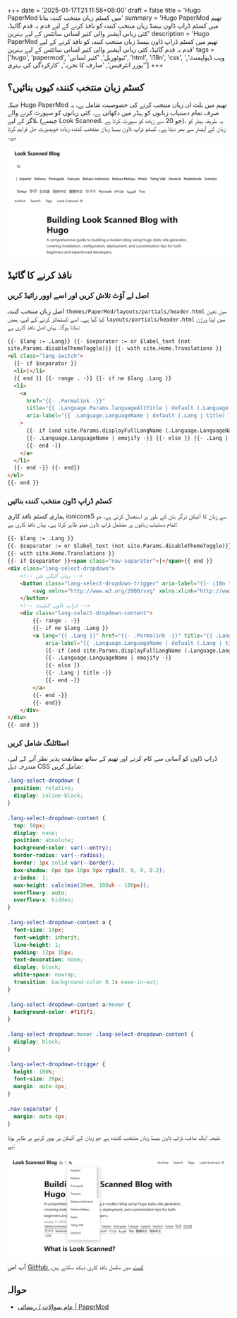 +++
date = '2025-01-17T21:11:58+08:00'
draft = false
title = 'Hugo PaperMod میں کسٹم زبان منتخب کنندہ بنانا'
summary = 'Hugo PaperMod تھیم میں کسٹم ڈراپ ڈاون بیسڈ زبان منتخب کنندہ کو نافذ کرنے کے لیے قدم بہ قدم گائیڈ، کئی زبانی آپشنز والی کثیر لسانی سائٹس کے لیے بہترین'
description = 'Hugo PaperMod تھیم میں کسٹم ڈراپ ڈاون بیسڈ زبان منتخب کنندہ کو نافذ کرنے کے لیے قدم بہ قدم گائیڈ، کئی زبانی آپشنز والی کثیر لسانی سائٹس کے لیے بہترین'
tags = ['hugo', 'papermod', 'ٹیوٹوریل', 'کثیر لسانی', 'html', 'i18n', 'css', 'ویب ڈیولپمنٹ', 'یوزر انٹرفیس', 'صارف کا تجربہ', 'کارکردگی کی بہتری']
+++

## کسٹم زبان منتخب کنندہ کیوں بنائیں؟

جبکہ Hugo PaperMod تھیم میں بلٹ ان زبان منتخب کرنے کی خصوصیت شامل ہے، یہ صرف تمام دستیاب زبانوں کو ہیڈر میں دکھاتی ہے۔ کئی زبانوں کو سپورٹ کرنے والے بلاگز کے لیے (جیسے Look Scanned، جو 20 سے زیادہ کو سپورٹ کرتا ہے)، یہ طریقہ ہیڈر کو زبان کے آپشنز سے بھر دیتا ہے۔ کسٹم ڈراپ ڈاون بیسڈ زبان منتخب کنندہ زیادہ خوبصورت حل فراہم کرتا ہے۔

![Hugo PaperMod تھیم میں ڈیفالٹ زبان منتخب کنندہ](./old-language-select.webp)

## نافذ کرنے کا گائیڈ

### اصل لے آؤٹ تلاش کریں اور اسے اوور رائیڈ کریں

اصل زبان منتخب کنندہ `themes/PaperMod/layouts/partials/header.html` میں تعین کیا گیا ہے۔ اسے کسٹمائز کرنے کے لیے، ہمیں `layouts/partials/header.html` میں اپنا ورژن بنانا ہوگا۔ یہاں اصل نافذ کاری ہے:

```html
{{- $lang := .Lang}} {{- $separator := or $label_text (not
site.Params.disableThemeToggle)}} {{- with site.Home.Translations }}
<ul class="lang-switch">
  {{- if $separator }}
  <li>|</li>
  {{ end }} {{- range . -}} {{- if ne $lang .Lang }}
  <li>
    <a
      href="{{- .Permalink -}}"
      title="{{ .Language.Params.languageAltTitle | default (.Language.LanguageName | emojify) | default (.Lang | title) }}"
      aria-label="{{ .Language.LanguageName | default (.Lang | title) }}"
    >
      {{- if (and site.Params.displayFullLangName (.Language.LanguageName)) }}
      {{- .Language.LanguageName | emojify -}} {{- else }} {{- .Lang | title -}}
      {{- end -}}
    </a>
  </li>
  {{- end -}} {{- end}}
</ul>
{{- end }}
```

### کسٹم ڈراپ ڈاون منتخب کنندہ بنائیں

ہماری کسٹم نافذ کاری ionicons5 سے زبان کا آئیکن ٹرگر بٹن کے طور پر استعمال کرتی ہے، جو تمام دستیاب زبانوں پر مشتمل ڈراپ ڈاون مینو ظاہر کرتا ہے۔ یہاں نافذ کاری ہے:

```html
{{- $lang := .Lang }}
{{- $separator := or $label_text (not site.Params.disableThemeToggle)}}
{{- with site.Home.Translations }}
{{- if $separator }}<span class="nav-separator">|</span>{{ end }}
<div class="lang-select-dropdown">
    <!-- زبان آئیکن بٹن -->
    <button class="lang-select-dropdown-trigger" aria-label="{{- i18n "translations" | default "ترجمے" }}" type="button">
        <svg xmlns="http://www.w3.org/2000/svg" xmlns:xlink="http://www.w3.org/1999/xlink" viewBox="0 0 512 512" width="24" height="18"><path d="M478.33 433.6l-90-218a22 22 0 0 0-40.67 0l-90 218a22 22 0 1 0 40.67 16.79L316.66 406h102.67l18.33 44.39A22 22 0 0 0 458 464a22 22 0 0 0 20.32-30.4zM334.83 362L368 281.65L401.17 362z" fill="currentColor"></path><path d="M267.84 342.92a22 22 0 0 0-4.89-30.7c-.2-.15-15-11.13-36.49-34.73c39.65-53.68 62.11-114.75 71.27-143.49H330a22 22 0 0 0 0-44H214V70a22 22 0 0 0-44 0v20H54a22 22 0 0 0 0 44h197.25c-9.52 26.95-27.05 69.5-53.79 108.36c-31.41-41.68-43.08-68.65-43.17-68.87a22 22 0 0 0-40.58 17c.58 1.38 14.55 34.23 52.86 83.93c.92 1.19 1.83 2.35 2.74 3.51c-39.24 44.35-77.74 71.86-93.85 80.74a22 22 0 1 0 21.07 38.63c2.16-1.18 48.6-26.89 101.63-85.59c22.52 24.08 38 35.44 38.93 36.1a22 22 0 0 0 30.75-4.9z" fill="currentColor"></path></svg>
    </button>
    <!-- ڈراپ ڈاون کنٹینٹ -->
    <div class="lang-select-dropdown-content">
        {{- range . -}}
        {{- if ne $lang .Lang }}
        <a lang="{{ .Lang }}" href="{{- .Permalink -}}" title="{{ .Language.Params.languageAltTitle | default (.Language.LanguageName | emojify) | default (.Lang | title) }}"
            aria-label="{{ .Language.LanguageName | default (.Lang | title) }}">
            {{- if (and site.Params.displayFullLangName (.Language.LanguageName)) }}
            {{- .Language.LanguageName | emojify -}}
            {{- else }}
            {{- .Lang | title -}}
            {{- end -}}
        </a>
        {{- end -}}
        {{- end}}
    </div>
</div>
{{- end }}
```

### اسٹائلنگ شامل کریں

ڈراپ ڈاون کو آسانی سے کام کرنے اور تھیم کے ساتھ مطابقت پذیر نظر آنے کے لیے، مندرجہ ذیل CSS شامل کریں:

```css
.lang-select-dropdown {
  position: relative;
  display: inline-block;
}

.lang-select-dropdown-content {
  top: 50px;
  display: none;
  position: absolute;
  background-color: var(--entry);
  border-radius: var(--radius);
  border: 1px solid var(--border);
  box-shadow: 0px 8px 16px 0px rgba(0, 0, 0, 0.2);
  z-index: 1;
  max-height: calc(min(20em, 100vh - 100px));
  overflow-y: auto;
  overflow-x: hidden;
}

.lang-select-dropdown-content a {
  font-size: 14px;
  font-weight: inherit;
  line-height: 1;
  padding: 12px 16px;
  text-decoration: none;
  display: block;
  white-space: nowrap;
  transition: background-color 0.1s ease-in-out;
}

.lang-select-dropdown-content a:hover {
  background-color: #f1f1f1;
}

.lang-select-dropdown:hover .lang-select-dropdown-content {
  display: block;
}

.lang-select-dropdown-trigger {
  height: 100%;
  font-size: 26px;
  margin: auto 4px;
}

.nav-separator {
  margin: auto 4px;
}
```

نتیجہ ایک صاف، ڈراپ ڈاون بیسڈ زبان منتخب کنندہ ہے جو زبان کے آئیکن پر ہوور کرنے پر ظاہر ہوتا ہے:

![Hugo PaperMod تھیم میں کسٹم زبان منتخب کنندہ](./custom-language-select.webp)

آپ اس [GitHub کمٹ](https://github.com/lookscanned/lookscanned-blog/commit/a47f5c2be887ab3ae198d1967f328d3683504ff0) میں مکمل نافذ کاری دیکھ سکتے ہیں۔

## حوالہ

- [عام سوالات / رہنمائی | PaperMod](https://adityatelange.github.io/hugo-PaperMod/posts/papermod/papermod-faq/#bundling-custom-css-with-themes-assets)